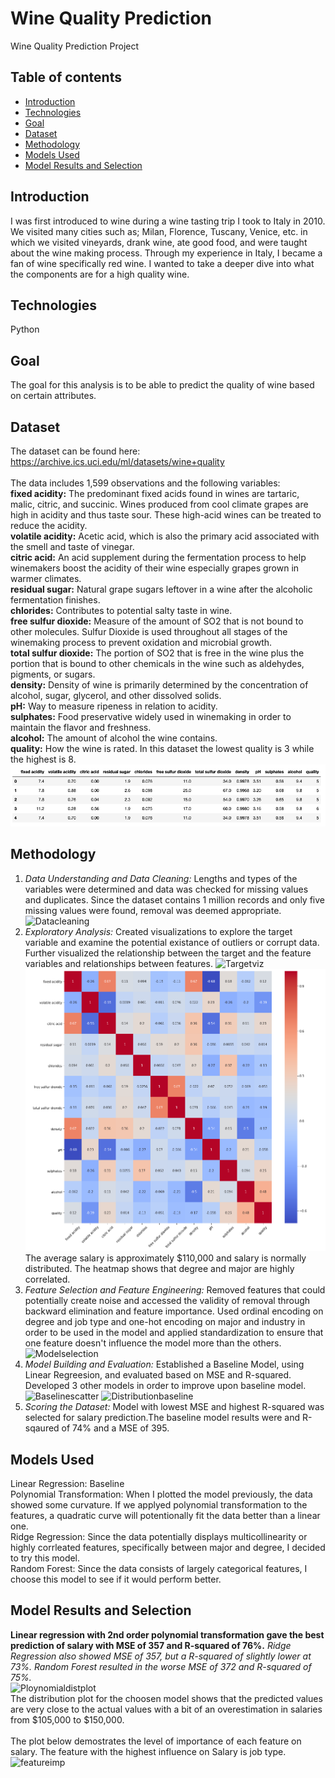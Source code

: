 # Wine Quality Prediction
Wine Quality Prediction Project
## Table of contents
* [Introduction](#introduction)
* [Technologies](#technologies)
* [Goal](#goal)
* [Dataset](#dataset)
* [Methodology](#methodology)
* [Models Used](#models-used)
* [Model Results and Selection](#model-results-and-selection)
## Introduction
I was first introduced to wine during a wine tasting trip I took to Italy in 2010. We visited many cities such as; Milan, Florence, Tuscany, Venice, etc. in which we visited vineyards, drank wine, ate good food, and were taught about the wine making process. Through my experience in Italy, I became a fan of wine specifically red wine. I wanted to take a deeper dive into what the components are for a high quality wine. 
## Technologies
Python
## Goal
The goal for this analysis is to be able to predict the quality of wine based on certain attributes.
## Dataset
The dataset can be found here:
<br>
https://archive.ics.uci.edu/ml/datasets/wine+quality<br />
<br>
The data includes 1,599 observations and the following variables:
<br>
**fixed acidity:** The predominant fixed acids found in wines are tartaric, malic, citric, and succinic. Wines produced from cool climate grapes are high in acidity and thus taste sour. These high-acid wines can be treated to reduce the acidity.
<br>
**volatile acidity:** Acetic acid, which is also the primary acid associated with the smell and taste of vinegar.
<br>
**citric acid:** An acid supplement during the fermentation process to help winemakers boost the acidity of their wine especially grapes grown in warmer climates.
<br>
**residual sugar:** Natural grape sugars leftover in a wine after the alcoholic fermentation finishes.
<br>
**chlorides:** Contributes to potential salty taste in wine.
<br>
**free sulfur dioxide:** Measure of the amount of SO2 that is not bound to other molecules. Sulfur Dioxide is used throughout all stages of the winemaking process to prevent oxidation and microbial growth.
<br>
**total sulfur dioxide:** The portion of SO2 that is free in the wine plus the portion that is bound to other chemicals in the wine such as aldehydes, pigments, or sugars.
<br>
**density:** Density of wine is primarily determined by the concentration of alcohol, sugar, glycerol, and other dissolved solids.
<br>
**pH:** Way to measure ripeness in relation to acidity.
<br>
**sulphates:** Food preservative widely used in winemaking in order to maintain the flavor and freshness.
<br>
**alcohol:** The amount of alcohol the wine contains.
<br>
**quality:** How the wine is rated. In this dataset the lowest quality is 3 while the highest is 8.
![Dataview](./img/dataview.png)
## Methodology
1. *Data Understanding and Data Cleaning:* Lengths and types of the variables were determined and data was checked for missing values and duplicates. Since the dataset contains 1 million records and only five missing values were found, removal was deemed appropriate. <br />
![Datacleaning](./img/datacleaning.png)
2. *Exploratory Analysis:* Created visualizations to explore the target variable and examine the potential existance of outliers or corrupt data. Further visualized the relationship between the target and the feature variables and relationships between features.
![Targetviz](./img/targetviz.png) ![Heatmap](./img/heatmap.png) <br />
The average salary is approximately $110,000 and salary is normally distributed. The heatmap shows that degree and major are highly correlated.
3. *Feature Selection and Feature Engineering:* Removed features that could potentially create noise and accessed the validity of removal through backward elimination and feature importance. Used ordinal encoding on degree and job type and one-hot encoding on major and industry in order to be used in the model and applied standardization to ensure that one feature doesn't influence the model more than the others.
![Modelselection](./img/modelselection.png)
4. *Model Building and Evaluation:* Established a Baseline Model, using Linear Regreesion, and evaluated based on MSE and R-squared. Developed 3 other models in order to improve upon baseline model. <br />
![Baselinescatter](./img/baselinescatter.png) ![Distributionbaseline](./img/distributionbaseline.png)
5. *Scoring the Dataset:* Model with lowest MSE and highest R-squared was selected for salary prediction.The baseline model results were and R-sqaured of 74% and a MSE of 395.
## Models Used
Linear Regression: Baseline
<br>
Polynomial Transformation: When I plotted the model previously, the data showed some curvature. If we applyed polynomial transformation to the features, a quadratic curve will potentionally fit the data better than a linear one.
<br>
Ridge Regression: Since the data potentially displays multicollinearity or highly corrleated features, specifically between major and degree, I decided to try this model.
<br>
Random Forest: Since the data consists of largely categorical features, I choose this model to see if it would perform better.
## Model Results and Selection
**Linear regression with 2nd order polynomial transformation gave the best prediction of salary with MSE of 357 and R-squared of 76%.**
*Ridge Regression also showed MSE of 357, but a R-squared of slightly lower at 73%.
Random Forest resulted in the worse MSE of 372 and R-squared of 75%.*<br />
![Ploynomialdistplot](./img/polydistplot.png)<br />
The distribution plot for the choosen model shows that the predicted values are very close to the actual values with a bit of an overestimation in salaries from $105,000 to $150,000.<br />
<br>
The plot below demostrates the level of importance of each feature on salary. The feature with the highest influence on Salary is job type.
![featureimp](./img/featureimp.png)<br />
